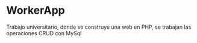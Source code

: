 # WorkerApp
Trabajo universitario, donde se construye una web en PHP, se trabajan las operaciones CRUD con MySql
